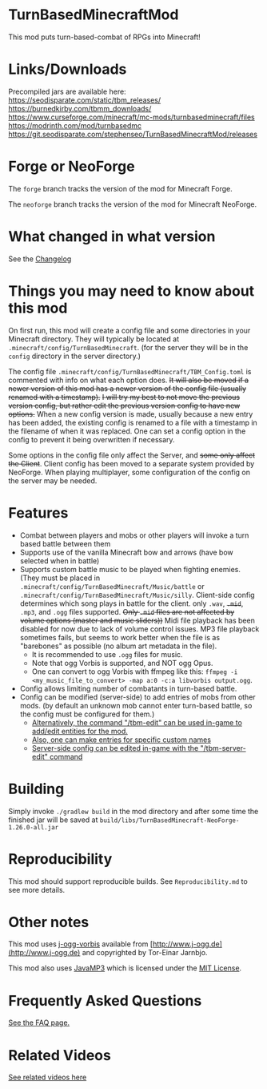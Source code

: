 # TurnBasedMinecraftMod

This mod puts turn-based-combat of RPGs into Minecraft!

# Links/Downloads

Precompiled jars are available here:  
https://seodisparate.com/static/tbm_releases/  
https://burnedkirby.com/tbmm_downloads/  
https://www.curseforge.com/minecraft/mc-mods/turnbasedminecraft/files  
https://modrinth.com/mod/turnbasedmc  
https://git.seodisparate.com/stephenseo/TurnBasedMinecraftMod/releases

# Forge or NeoForge

The `forge` branch tracks the version of the mod for Minecraft Forge.

The `neoforge` branch tracks the version of the mod for Minecraft NeoForge.

# What changed in what version

See the [Changelog](https://github.com/Stephen-Seo/TurnBasedMinecraftMod/blob/master/Changelog.md)

# Things you may need to know about this mod

On first run, this mod will create a config file and some directories in your
Minecraft directory. They will typically be located at
`.minecraft/config/TurnBasedMinecraft`. (for the server they will be in the
`config` directory in the server directory.)

The config file `.minecraft/config/TurnBasedMinecraft/TBM_Config.toml` is commented
with info on what each option does. ~~It will also be moved if a newer version
of this mod has a newer version of the config file (usually renamed with a
timestamp).~~ ~~I will try my best to not move the previous version config, but rather
edit the previous version config to have new options.~~ When a new config version is made,
usually because a new entry has been added, the existing config is renamed to a file with
a timestamp in the filename of when it was replaced. One can set a config option in the
config to prevent it being overwritten if necessary.

Some options in the config file only affect the Server, and ~~some only affect the Client~~.
Client config has been moved to a separate system provided by NeoForge.
When playing multiplayer, some configuration of the config on the server may be needed.

# Features

- Combat between players and mobs or other players will invoke a turn based battle
between them
- Supports use of the vanilla Minecraft bow and arrows (have bow selected when
in battle)
- Supports custom battle music to be played when fighting enemies. (They must
  be placed in `.minecraft/config/TurnBasedMinecraft/Music/battle` or
  `.minecraft/config/TurnBasedMinecraft/Music/silly`. Client-side config
  determines which song plays in battle for the client. only `.wav`,
  ~~`.mid`~~, `.mp3`, and `.ogg` files supported.  ~~Only `.mid` files are not
  affected by volume options (master and music sliders))~~ Midi file playback
  has been disabled for now due to lack of volume control issues. MP3 file
  playback sometimes fails, but seems to work better when the file is as
  "barebones" as possible (no album art metadata in the file).
  - It is recommended to use `.ogg` files for music.
  - Note that ogg Vorbis is supported, and NOT ogg Opus.
  - One can convert to ogg Vorbis with ffmpeg like this: `ffmpeg -i
    <my_music_file_to_convert> -map a:0 -c:a libvorbis output.ogg`.
- Config allows limiting number of combatants in turn-based battle.
- Config can be modified (server-side) to add entries of mobs from other mods.
(by default an unknown mob cannot enter turn-based battle, so the config must be
configured for them.)
  - [Alternatively, the command "/tbm-edit" can be used in-game to add/edit
  entities for the mod.](https://www.youtube.com/watch?v=MK648OVHddE)
  - [Also, one can make entries for specific custom names](https://youtu.be/9lBETQFMd3A)
  - [Server-side config can be edited in-game with the "/tbm-server-edit" command](https://youtu.be/9xkbHNWkcIY)

# Building

Simply invoke `./gradlew build` in the mod directory and after some time the
finished jar will be saved at
`build/libs/TurnBasedMinecraft-NeoForge-1.26.0-all.jar`

# Reproducibility

This mod should support reproducible builds. See `Reproducibility.md` to see
more details.

# Other notes

This mod uses [j-ogg-vorbis](https://github.com/stephengold/j-ogg-all)
available from [http://www.j-ogg.de](http://www.j-ogg.de) and copyrighted by
Tor-Einar Jarnbjo.

This mod also uses [JavaMP3](https://github.com/kevinstadler/JavaMP3)
which is licensed under the [MIT License](https://github.com/kevinstadler/JavaMP3/blob/master/LICENSE).

# Frequently Asked Questions

[See the FAQ page.](https://github.com/Stephen-Seo/TurnBasedMinecraftMod/blob/master/FAQ.md)

# Related Videos

[See related videos here](https://burnedkirby.com/posts/tbmm/)
